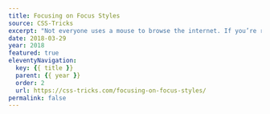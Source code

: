 ```yaml
---
title: Focusing on Focus Styles
source: CSS-Tricks
excerpt: "Not everyone uses a mouse to browse the internet. If you’re reading this post on a smartphone, this is obvious! What's also worth pointing out is that there are other forms of input that people use to get things done. With these forms of input comes the need for focus styles"
date: 2018-03-29
year: 2018
featured: true
eleventyNavigation:
  key: {{ title }}
  parent: {{ year }}
  order: 2
  url: https://css-tricks.com/focusing-on-focus-styles/
permalink: false
---
```


